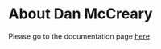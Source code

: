 # About Dan McCreary

Please go to the documentation page [here](https://dmccreary.github.io/dmccreary/)